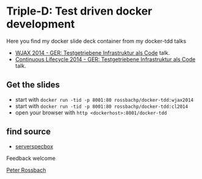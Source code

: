 # Triple-D: Test driven docker development

Here you find my docker slide deck container from my docker-tdd talks

  * [WJAX 2014 - GER: Testgetriebene Infrastruktur als Code][1] talk.
  * [Continuous Lifecycle 2014 - GER: Testgetriebene Infrastruktur als Code][2] talk.

## Get the slides

  - start with `docker run -tid -p 8001:80 rossbachp/docker-tdd:wjax2014`
  - start with `docker run -tid -p 8001:80 rossbachp/docker-tdd:cl2014`
  - open your browser with `http <dockerhost>:8001/docker-tdd`

## find source

  - [serverspecbox](https://github.com/rossbachp/serverspecbox)

Feedback welcome

[Peter Rossbach][3]


  [1]: https://jax.de/wjax2014/sessions/testgetriebene-infrastruktur-als-code
  [2]: http://www.continuouslifecycle.de/lecture.php?id=4575
  [3]: mailto://<peter.rossbach@bee42.com>
